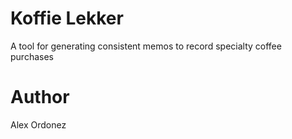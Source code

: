 # Koffie Lekker

A tool for generating consistent memos to record specialty coffee purchases

# Author

Alex Ordonez
